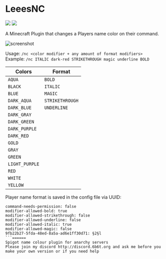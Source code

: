 # LeeesNC

<a href="https://github.com/blockparole/LeeesNC/releases/latest" alt="Download"><img src="https://img.shields.io/github/downloads/blockparole/LeeesNC/latest/total.svg?label=download%20latest&style=popout-square" /></a>
<a href="https://github.com/blockparole/LeeesNC" alt="Download"><img src="https://img.shields.io/github/languages/code-size/blockparole/LeeesNC.svg?label=repo%20size&style=popout-square" /></a>

A Minecraft Plugin that changes a Players name color on their command.  

![screenshot](https://i.imgur.com/JrDYh5H.png)

Usage: `/nc <color modifier + any amount of format modifiers>`  
Example: `/nc ITALIC dark-red STRIKETHROUGH magic underline BOLD`  

|Colors         |Format          |
|---------------|----------------|
|`AQUA`         |`BOLD`          |
|`BLACK`        |`ITALIC`        |
|`BLUE`         |`MAGIC`         |
|`DARK_AQUA`    |`STRIKETHROUGH` |
|`DARK_BLUE`    |`UNDERLINE`     |
|`DARK_GRAY`    |                |
|`DARK_GREEN`   |                |
|`DARK_PURPLE`  |                |
|`DARK_RED`     |                |
|`GOLD`         |                |
|`GRAY`         |                |
|`GREEN`        |                |
|`LIGHT_PURPLE` |                |
|`RED`          |                |
|`WHITE`        |                |
|`YELLOW`       |                |

Player name format is saved in the config file via UUID:
```
command-needs-permission: false
modifier-allowed-bold: true
modifier-allowed-strikethrough: false
modifier-allowed-underline: false
modifier-allowed-italic: true
modifier-allowed-magic: false
9fb22b27-5fda-48ed-8a5a-ad6e1ff30d71: §2§l
```======
Spigot name colour plugin for anarchy servers
Please join my discord http://discord.6b6t.org and ask me before you make your own version or if you need help
